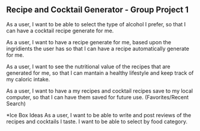 ## Recipe and Cocktail Generator - Group Project 1

As a user,
I want to be able to select the type of alcohol I prefer,
so that I can have a cocktail recipe generate for me.

As a user,
I want to have a recipe generate for me, based upon the ingridients the user has
so that I can have a recipe automatically generate for me.

As a user,
I want to see the nutritional value of the recipes that are generated for me,
so that I can mantain a healthy lifestyle and keep track of my caloric intake.

As a user,
I want to have a my recipes and cocktail recipes save to my local computer,
so that I can have them saved for future use.
(Favorites/Recent Search)



*Ice Box Ideas
As a user,
I want to be able to write and post reviews of the recipes and cocktails I taste.
I want to be able to select by food category.


